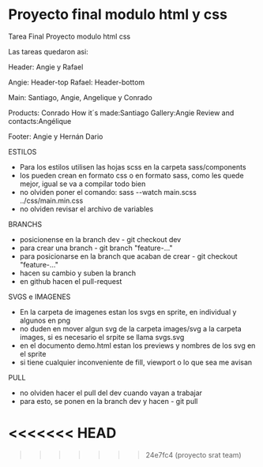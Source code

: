 
# Proyecto final modulo html y css
Tarea Final Proyecto modulo html css

Las tareas quedaron asi:

Header: Angie y Rafael

Angie: Header-top Rafael: Header-bottom

Main: Santiago, Angie, Angelique y Conrado

Products: Conrado
How it´s made:Santiago
Gallery:Angie
Review and contacts:Angélique

Footer: 
Angie y Hernán Dario

ESTILOS
- Para los estilos utilisen las hojas scss en la carpeta sass/components
- los pueden crean en formato css o en formato sass, como les quede mejor, igual se va a compilar todo bien
- no olviden poner el comando: sass --watch main.scss ../css/main.min.css
- no olviden revisar el archivo de variables

BRANCHS
- posicionense en la branch dev - git checkout dev
- para crear una branch - git branch "feature-..."
- para posicionarse en la branch que acaban de crear - git checkout "feature-..."
- hacen su cambio y suben la branch
- en github hacen el pull-request

SVGS e IMAGENES
- En la carpeta de imagenes estan los svgs en sprite, en individual y algunos en png
- no duden en mover algun svg de la carpeta images/svg a la carpeta images, si es necesario
el srpite se llama svgs.svg
- en el documento demo.html estan los previews y nombres de los svg en el sprite
- si tiene cualquier inconveniente de fill, viewport o lo que sea me avisan

PULL
- no olviden hacer el pull del dev cuando vayan a trabajar
- para esto, se ponen en la branch dev y hacen - git pull

<<<<<<< HEAD
=======

>>>>>>> 24e7fc4 (proyecto srat team)


